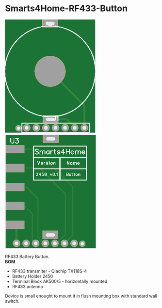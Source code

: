 # Smarts4Home-RF433-Button
![alt text](https://github.com/smarts4home/Smarts4Home-RF433-Button/raw/main/img/smarts4home-rf433button-2.png)
![alt text](https://github.com/smarts4home/Smarts4Home-RF433-Button/raw/main/img/smarts4home-rf433button-1.png)
<p>
RF433 Battery Button.<br>
<B>BOM</b><ul>
<li>RF433 transmiter - Qiachip TX118S-4
<li>Battery Holder 2450
<li>Terminal Block AK500/5 - horizontally mounted 
<li>RF433 antenna </ul>
Device is small enought to mount it in flush mounting box with standard wall switch.

